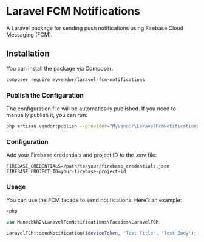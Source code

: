 # Laravel FCM Notifications

A Laravel package for sending push notifications using Firebase Cloud Messaging (FCM).

## Installation

You can install the package via Composer:

```bash
composer require myvendor/laravel-fcm-notifications
```

### Publish the Configuration
The configuration file will be automatically published. If you need to manually publish it, you can run:
```bash
php artisan vendor:publish --provider="MyVendor\LaravelFcmNotifications\FCMServiceProvider" --tag="config"
```

### Configuration
Add your Firebase credentials and project ID to the .env file:
```dotenv
FIREBASE_CREDENTIALS=/path/to/your/firebase_credentials.json
FIREBASE_PROJECT_ID=your-firebase-project-id
```

### Usage
You can use the FCM facade to send notifications. Here’s an example:
```php
<php

use Muneebkh2\LaravelFcmNotifications\Facades\LaravelFCM;

LaravelFCM::sendNotification($deviceToken, 'Test Title', 'Test Body');

```

